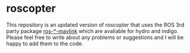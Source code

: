 roscopter
======
This repository is an updated version of roscopter that uses the ROS 3rd party package [ros-\*-mavlink][1] which are avaliable for hydro and indigo.  Please feel free to write about any problems or suggestions and I will be happy to add them to the code.


[1]: https://github.com/vooon/mavlink-gbp-release


